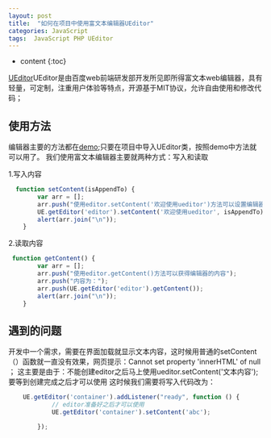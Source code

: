 ```yaml
---
layout: post
title:  "如何在项目中使用富文本编辑器UEditor"
categories: JavaScript
tags:  JavaScript PHP UEditor
---
```


* content
{:toc}

[UEditor](http://ueditor.baidu.com/website/)UEditor是由百度web前端研发部开发所见即所得富文本web编辑器，具有轻量，可定制，注重用户体验等特点，开源基于MIT协议，允许自由使用和修改代码；
<!--excerpt-->

## 使用方法
编辑器主要的方法都在[demo](http://ueditor.baidu.com/website/onlinedemo.html);只要在项目中导入UEditor类，按照demo中方法就可以用了。
我们使用富文本编辑器主要就两种方式：写入和读取

  1.写入内容

```js
  function setContent(isAppendTo) {
        var arr = [];
        arr.push("使用editor.setContent('欢迎使用ueditor')方法可以设置编辑器的内容");
        UE.getEditor('editor').setContent('欢迎使用ueditor', isAppendTo);
        alert(arr.join("\n"));
    }
```
  2.读取内容

```js
 function getContent() {
        var arr = [];
        arr.push("使用editor.getContent()方法可以获得编辑器的内容");
        arr.push("内容为：");
        arr.push(UE.getEditor('editor').getContent());
        alert(arr.join("\n"));
    }
```

## 遇到的问题
开发中一个需求，需要在界面加载就显示文本内容，这时候用普通的setContent（）函数就一直没有效果，网页提示：Cannot set property 'innerHTML' of null ；
这主要是由于：不能创建editor之后马上使用ueditor.setContent('文本内容');
要等到创建完成之后才可以使用
这时候我们需要将写入代码改为：

```js
    UE.getEditor('container').addListener("ready", function () {
            // editor准备好之后才可以使用
            UE.getEditor('container').setContent('abc');

        });
```
